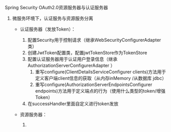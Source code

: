 Spring Security OAuth2.0资源服务器与认证服务器



1. 微服务环境下，认证服务与资源服务分离

   * 认证服务器（发放Token）：

     1. 配置Security用于控制请求（继承WebSecurityConfigurerAdapter 类）
     2. 创建JwtToken配置类，配置jwtTokenStore作为TokenStore
     3. 配置认证服务器用于认证用户登录信息（继承AuthorizationServerConfigurerAdapter ）
        1. 重写configure(ClientDetailsServiceConfigurer clients)方法用于定义客户端client信息的获取（从内存inMemory /从数据库 jdbc）
        2. 重写configure(AuthorizationServerEndpointsConfigurer endpoints)方法用于定义端点的行为（使用什么类型的token/增强Token）
     4. 在successHandler里面自定义进行token发放

   * 资源服务器：

     1. 

     ​	